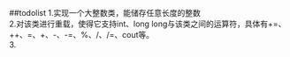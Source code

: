 ##todolist
1.实现一个大整数类，能储存任意长度的整数  
2.对该类进行重载，使得它支持int、long long与该类之间的运算符，具体有+=、
++、=、+、-、-=、%、/、/=、cout等。  
3.